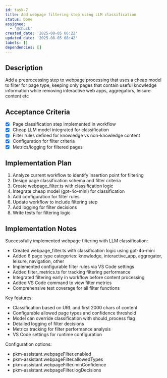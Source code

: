 ```yaml
---
id: task-7
title: Add webpage filtering step using LLM classification
status: Done
assignee:
  - '@chuck'
created_date: '2025-08-05 06:22'
updated_date: '2025-08-05 08:42'
labels: []
dependencies: []
---
```


## Description

Add a preprocessing step to webpage processing that uses a cheap model to filter for page type, keeping only pages that contain useful knowledge information while removing interactive web apps, aggregators, leisure content etc

## Acceptance Criteria

- [x] Page classification step implemented in workflow
- [x] Cheap LLM model integrated for classification
- [x] Filter rules defined for knowledge vs non-knowledge content
- [x] Configuration for filter criteria
- [x] Metrics/logging for filtered pages

## Implementation Plan

1. Analyze current workflow to identify insertion point for filtering
2. Design page classification schema and filter criteria
3. Create webpage_filter.ts with classification logic
4. Integrate cheap model (gpt-4o-mini) for classification
5. Add configuration for filter rules
6. Update workflow to include filtering step
7. Add logging for filter decisions
8. Write tests for filtering logic

## Implementation Notes

Successfully implemented webpage filtering with LLM classification:

- Created webpage_filter.ts with classification logic using gpt-4o-mini
- Added 6 page type categories: knowledge, interactive_app, aggregator, leisure, navigation, other
- Implemented configurable filter rules via VS Code settings
- Added filter_metrics.ts for tracking filtering performance
- Integrated filtering early in workflow before content processing
- Added VS Code command to view filter metrics
- Comprehensive test coverage for all filter functions

Key features:
- Classification based on URL and first 2000 chars of content
- Configurable allowed page types and confidence threshold
- Model can override classification with should_process flag
- Detailed logging of filter decisions
- Metrics tracking for filter performance analysis
- VS Code settings for runtime configuration

Configuration options:
- pkm-assistant.webpageFilter.enabled
- pkm-assistant.webpageFilter.allowedTypes
- pkm-assistant.webpageFilter.minConfidence
- pkm-assistant.webpageFilter.logDecisions
